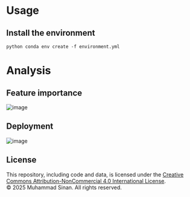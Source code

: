 # Usage
## Install the environment
`` python
conda env create -f environment.yml
``

# Analysis
## Feature importance

![image](https://github.com/user-attachments/assets/a61906d9-075b-411a-b37c-722d95358839)


## Deployment

![image](https://github.com/user-attachments/assets/39ee7eae-24f6-4899-9faf-f4670201c65f)


## License

This repository, including code and data, is licensed under the [Creative Commons Attribution-NonCommercial 4.0 International License](https://creativecommons.org/licenses/by-nc/4.0/).  
© 2025 Muhammad Sinan. All rights reserved.

